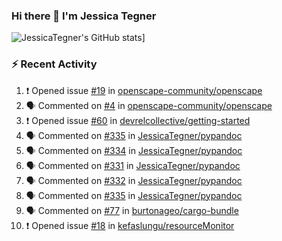 ### Hi there 👋 I'm Jessica Tegner

![JessicaTegner's GitHub stats](https://github-readme-stats.vercel.app/api?username=jessicategner)]


### :zap: Recent Activity

<!--START_SECTION:activity-->
1. ❗ Opened issue [#19](https://github.com/openscape-community/openscape/issues/19) in [openscape-community/openscape](https://github.com/openscape-community/openscape)
2. 🗣 Commented on [#4](https://github.com/openscape-community/openscape/issues/4#issuecomment-1605928071) in [openscape-community/openscape](https://github.com/openscape-community/openscape)
3. ❗ Opened issue [#60](https://github.com/devrelcollective/getting-started/issues/60) in [devrelcollective/getting-started](https://github.com/devrelcollective/getting-started)
4. 🗣 Commented on [#335](https://github.com/JessicaTegner/pypandoc/issues/335#issuecomment-1579996383) in [JessicaTegner/pypandoc](https://github.com/JessicaTegner/pypandoc)
5. 🗣 Commented on [#334](https://github.com/JessicaTegner/pypandoc/pull/334#issuecomment-1578762760) in [JessicaTegner/pypandoc](https://github.com/JessicaTegner/pypandoc)
6. 🗣 Commented on [#331](https://github.com/JessicaTegner/pypandoc/issues/331#issuecomment-1576417938) in [JessicaTegner/pypandoc](https://github.com/JessicaTegner/pypandoc)
7. 🗣 Commented on [#332](https://github.com/JessicaTegner/pypandoc/issues/332#issuecomment-1576416849) in [JessicaTegner/pypandoc](https://github.com/JessicaTegner/pypandoc)
8. 🗣 Commented on [#335](https://github.com/JessicaTegner/pypandoc/issues/335#issuecomment-1576414093) in [JessicaTegner/pypandoc](https://github.com/JessicaTegner/pypandoc)
9. 🗣 Commented on [#77](https://github.com/burtonageo/cargo-bundle/issues/77#issuecomment-1564817485) in [burtonageo/cargo-bundle](https://github.com/burtonageo/cargo-bundle)
10. ❗ Opened issue [#18](https://github.com/kefaslungu/resourceMonitor/issues/18) in [kefaslungu/resourceMonitor](https://github.com/kefaslungu/resourceMonitor)
<!--END_SECTION:activity-->
